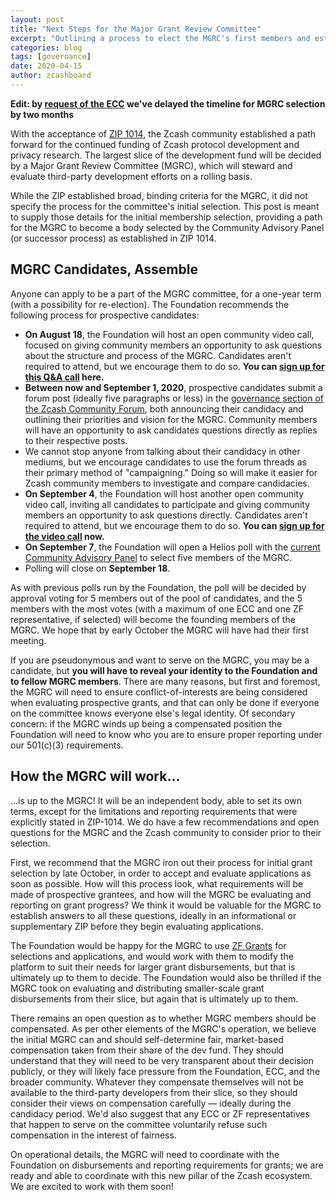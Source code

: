 ```yaml
---
layout: post
title: "Next Steps for the Major Grant Review Committee"
excerpt: "Outlining a process to elect the MGRC's first members and establish its independence."
categories: blog
tags: [governance]
date: 2020-04-15
author: zcashboard
---
```


**Edit: by [request of the ECC](https://forum.zcashcommunity.com/t/major-grants-review-committee-candidates-megathread/36472/8) we've delayed the timeline for MGRC selection by two months**

With the acceptance of [ZIP 1014](https://zips.z.cash/zip-1014), the Zcash community established a path forward for the continued funding of Zcash protocol development and privacy research. The largest slice of the development fund will be decided by a Major Grant Review Committee (MGRC), which will steward and evaluate third-party development efforts on a rolling basis.

While the ZIP established broad, binding criteria for the MGRC, it did not specify the process for the committee's initial selection. This post is meant to supply those details for the initial membership selection, providing a path for the MGRC to become a body selected by the Community Advisory Panel (or successor process) as established in ZIP 1014.

## MGRC Candidates, Assemble

Anyone can apply to be a part of the MGRC committee, for a one-year term (with a possibility for re-election). The Foundation recommends the following process for prospective candidates:

- **On August 18**, the Foundation will host an open community video call, focused on giving community members an opportunity to ask questions about the structure and process of the MGRC. Candidates aren't required to attend, but we encourage them to do so. **You can [sign up for this Q&A call](https://docs.google.com/forms/d/e/1FAIpQLSdXECdHO3sD2HVmi6gZ14Q_qU14EYfNTutKlaqkUzWEKXig7A/viewform) here.**
- **Between now and September 1, 2020**, prospective candidates submit a forum post (ideally five paragraphs or less) in the [governance section of the Zcash Community Forum](https://forum.zcashcommunity.com/c/governance/25), both announcing their candidacy and outlining their priorities and vision for the MGRC. Community members will have an opportunity to ask candidates questions directly as replies to their respective posts.
- We cannot stop anyone from talking about their candidacy in other mediums, but we encourage candidates to use the forum threads as their primary method of "campaigning." Doing so will make it easier for Zcash community members to investigate and compare candidacies.
- **On September 4**, the Foundation will host another open community video call, inviting all candidates to participate and giving community members an opportunity to ask questions directly. Candidates aren't required to attend, but we encourage them to do so. **You can [sign up for the video call](https://docs.google.com/forms/d/e/1FAIpQLSf6EYgltygIkOHBWo5HgSay_74XN3pWH8o792rByuzPsaMPkQ/viewform) now.**
- **On September 7**, the Foundation will open a Helios poll with the [current Community Advisory Panel](https://github.com/ZcashFoundation/zfnd/blob/bdd3ec9434e90f436acc9655ece70f634cb47681/governance/community-advisory-panel.md) to select five members of the MGRC.
- Polling will close on **September 18**.

As with previous polls run by the Foundation, the poll will be decided by approval voting for 5 members out of the pool of candidates, and the 5 members with the most votes (with a maximum of one ECC and one ZF representative, if selected) will become the founding members of the MGRC. We hope that by early October the MGRC will have had their first meeting.

If you are pseudonymous and want to serve on the MGRC, you may be a candidate, but **you will have to reveal your identity to the Foundation and to fellow MGRC members**. There are many reasons, but first and foremost, the MGRC will need to ensure conflict-of-interests are being considered when evaluating prospective grants, and that can only be done if everyone on the committee knows everyone else's legal identity. Of secondary concern: if the MGRC winds up being a compensated position the Foundation will need to know who you are to ensure proper reporting under our 501(c)(3) requirements.

## How the MGRC will work...

...is up to the MGRC! It will be an independent body, able to set its own terms, except for the limitations and reporting requirements that were explicitly stated in ZIP-1014. We do have a few recommendations and open questions for the MGRC and the Zcash community to consider prior to their selection.

First, we recommend that the MGRC iron out their process for initial grant selection by late October, in order to accept and evaluate applications as soon as possible. How will this process look, what requirements will be made of prospective grantees, and how will the MGRC be evaluating and reporting on grant progress? We think it would be valuable for the MGRC to establish answers to all these questions, ideally in an informational or supplementary ZIP before they begin evaluating applications.

The Foundation would be happy for the MGRC to use [ZF Grants](https://grants.zfnd.org) for selections and applications, and would work with them to modify the platform to suit their needs for larger grant disbursements, but that is ultimately up to them to decide. The Foundation would also be thrilled if the MGRC took on evaluating and distributing smaller-scale grant disbursements from their slice, but again that is ultimately up to them.

There remains an open question as to whether MGRC members should be compensated. As per other elements of the MGRC's operation, we believe the initial MGRC can and should self-determine fair, market-based compensation taken from their share of the dev fund. They should understand that they will need to be very transparent about their decision publicly, or they will likely face pressure from the Foundation, ECC, and the broader community. Whatever they compensate themselves will not be available to the third-party developers from their slice, so they should consider their views on compensation carefully — ideally during the candidacy period. We'd also suggest that any ECC or ZF representatives that happen to serve on the committee voluntarily refuse such compensation in the interest of fairness.

On operational details, the MGRC will need to coordinate with the Foundation on disbursements and reporting requirements for grants; we are ready and able to coordinate with this new pillar of the Zcash ecosystem. We are excited to work with them soon!
